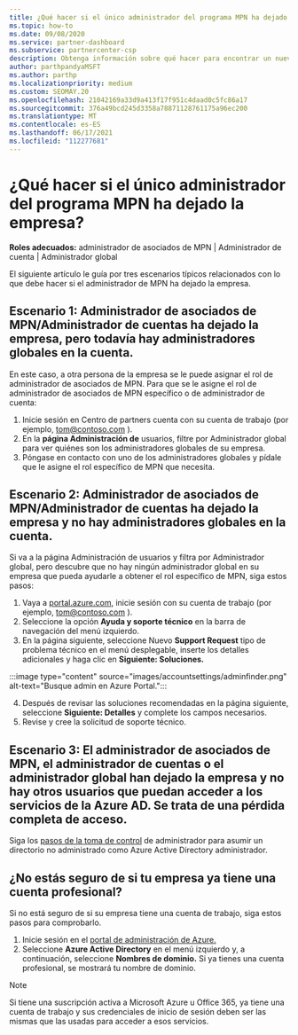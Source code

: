 ```yaml
---
title: ¿Qué hacer si el único administrador del programa MPN ha dejado la empresa?
ms.topic: how-to
ms.date: 09/08/2020
ms.service: partner-dashboard
ms.subservice: partnercenter-csp
description: Obtenga información sobre qué hacer para encontrar un nuevo administrador de MPN u obtener ayuda del administrador global de su empresa. Además, obtenga información sobre cómo agregar un nuevo administrador Centro de partners global.
author: parthpandyaMSFT
ms.author: parthp
ms.localizationpriority: medium
ms.custom: SEOMAY.20
ms.openlocfilehash: 21042169a33d9a413f17f951c4daad0c5fc86a17
ms.sourcegitcommit: 376a49bcd245d3358a78871128761175a96ec200
ms.translationtype: MT
ms.contentlocale: es-ES
ms.lasthandoff: 06/17/2021
ms.locfileid: "112277681"
---
```

# <a name="what-to-do-if-the-only-admin-for-your-mpn-program-has-left-the-company"></a>¿Qué hacer si el único administrador del programa MPN ha dejado la empresa?

**Roles adecuados:** administrador de asociados de MPN | Administrador de cuenta | Administrador global

El siguiente artículo le guía por tres escenarios típicos relacionados con lo que debe hacer si el administrador de MPN ha dejado la empresa.

## <a name="scenario-1-mpn-partner-adminaccount-admin-has-left-the-company-but-there-are-still-global-admins-in-the-account"></a>Escenario 1: Administrador de asociados de MPN/Administrador de cuentas ha dejado la empresa, pero todavía hay administradores globales en la cuenta.

En este caso, a otra persona de la empresa se le puede asignar el rol de administrador de asociados de MPN. Para que se le asigne el rol de administrador de asociados de MPN específico o de administrador de cuenta:

1. Inicie sesión en Centro de partners cuenta con su cuenta de trabajo (por ejemplo, tom@contoso.com ).
1. En la **página Administración de** usuarios, filtre por Administrador global para ver quiénes son los administradores globales de su empresa. 
1. Póngase en contacto con uno de los administradores globales y pídale que le asigne el rol específico de MPN que necesita. 

## <a name="scenario-2-mpn-partner-adminaccount-admin-has-left-the-company-and-there-are-no-global-admins-in-the-account"></a>Escenario 2: Administrador de asociados de MPN/Administrador de cuentas ha dejado la empresa y no hay administradores globales en la cuenta. 

Si va a  la página Administración de usuarios y filtra por Administrador global, pero descubre que no hay ningún administrador global en su empresa que pueda ayudarle a obtener el rol específico de MPN, siga estos pasos:

1. Vaya a [portal.azure.com](https://ms.portal.azure.com/), inicie sesión con su cuenta de trabajo (por ejemplo, tom@contoso.com ). 
1. Seleccione la opción **Ayuda y soporte técnico** en la barra de navegación del menú izquierdo.
1. En la página siguiente, seleccione Nuevo  **Support Request** tipo de problema técnico en el menú desplegable, inserte los detalles adicionales y haga clic en **Siguiente: Soluciones.**

:::image type="content" source="images/accountsettings/adminfinder.png" alt-text="Busque admin en Azure Portal.":::

4. Después de revisar las soluciones recomendadas en la página siguiente, seleccione **Siguiente: Detalles** y complete los campos necesarios.
1. Revise y cree la solicitud de soporte técnico.


## <a name="scenario-3-mpn-partner-adminaccount-adminglobal-admin-has-left-the-company-and-there-are-no-other-users-who-can-access-the-companys-azure-ad-this-is-a-complete-loss-of-access"></a>Escenario 3: El administrador de asociados de MPN, el administrador de cuentas o el administrador global han dejado la empresa y no hay otros usuarios que puedan acceder a los servicios de la Azure AD. Se trata de una pérdida completa de acceso.

Siga los [pasos de la toma de control](/azure/active-directory/users-groups-roles/domains-admin-takeover#internal-admin-takeover) de administrador para asumir un directorio no administrado como Azure Active Directory administrador.

## <a name="not-sure-if-your-company-already-has-a-work-account"></a>¿No estás seguro de si tu empresa ya tiene una cuenta profesional?

Si no está seguro de si su empresa tiene una cuenta de trabajo, siga estos pasos para comprobarlo.

1. Inicie sesión en el [portal de administración de Azure.](https://ms.portal.azure.com)
2. Seleccione **Azure Active Directory** en el menú izquierdo y, a continuación, seleccione **Nombres de dominio.**
Si ya tienes una cuenta profesional, se mostrará tu nombre de dominio.

>[!Note]
>Si tiene una suscripción activa a Microsoft Azure u Office 365, ya tiene una cuenta de trabajo y sus credenciales de inicio de sesión deben ser las mismas que las usadas para acceder a esos servicios.